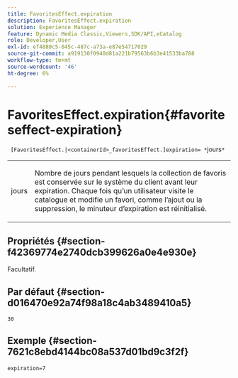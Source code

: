 ```yaml
---
title: FavoritesEffect.expiration
description: FavoritesEffect.expiration
solution: Experience Manager
feature: Dynamic Media Classic,Viewers,SDK/API,eCatalog
role: Developer,User
exl-id: ef4880c5-045c-487c-a73a-e87e54717029
source-git-commit: a919130f0940d81a221b79563b6b3e41533ba788
workflow-type: tm+mt
source-wordcount: '46'
ht-degree: 6%

---
```


# FavoritesEffect.expiration{#favoriteseffect-expiration}

` [FavoritesEffect.|<containerId>_favoritesEffect.]expiration= *`jours`*`

<table id="table_2B109D2F91E64B5382B31921C3780FA5"> 
 <tbody> 
  <tr> 
   <td colname="col1"> <p><span class="codeph"><span class="varname"> jours</span></span> </p> </td> 
   <td colname="col2"> <p> Nombre de jours pendant lesquels la collection de favoris est conservée sur le système du client avant leur expiration. Chaque fois qu’un utilisateur visite le catalogue et modifie un favori, comme l’ajout ou la suppression, le minuteur d’expiration est réinitialisé. </p> </td> 
  </tr> 
 </tbody> 
</table>

## Propriétés {#section-f42369774e2740dcb399626a0e4e930e}

Facultatif.

## Par défaut {#section-d016470e92a74f98a18c4ab3489410a5}

`30`

## Exemple {#section-7621c8ebd4144bc08a537d01bd9c3f2f}

`expiration=7`

